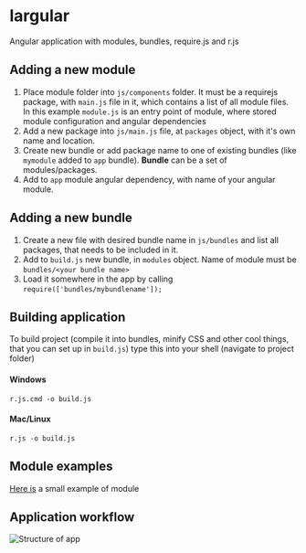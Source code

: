 largular
========

Angular application with modules, bundles, require.js and r.js

## Adding a new module

1. Place module folder into `js/components` folder. It must be a requirejs package, with `main.js` file in it, which contains a list of all module files. In this example `module.js` is an entry point of module, where stored module configuration and angular dependencies
2. Add a new package into `js/main.js` file, at `packages` object, with it's own name and location.
3. Create new bundle or add package name to one of existing bundles (like `mymodule` added to `app` bundle). **Bundle** can be a set of modules/packages.
4. Add to `app` module angular dependency, with name of your angular module.


## Adding a new bundle

1. Create a new file with desired bundle name in `js/bundles` and list all packages, that needs to be included in it.
2. Add to `build.js` new bundle, in `modules` object. Name of module must be `bundles/<your bundle name>`
3. Load it somewhere in the app by calling `require(['bundles/mybundlename']);`


## Building application

To build project (compile it into bundles, minify CSS and other cool things, that you can set up in `build.js`) type this into your shell (navigate to project folder)

#### Windows
`r.js.cmd -o build.js`

#### Mac/Linux
`r.js -o build.js`


## Module examples

[Here is](https://github.com/traa/largular/tree/master/js/components/mymodule) a small example of module

## Application workflow

![Structure of app](https://lh3.googleusercontent.com/kMzs6OLyCZkXVXmiwakDCOwBa7hvXC4raoPOPzxA05fc9jhA4FPyk3HcOkVg1skUIeW4Mg=w1896-h875)
